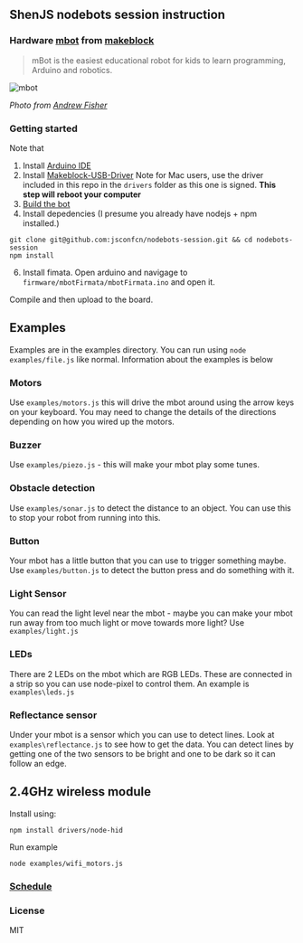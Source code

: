 ## ShenJS nodebots session instruction

### Hardware [mbot](http://mblock.cc/) from [makeblock](http://www.makeblock.cc/)

> mBot is the easiest educational robot for kids to learn programming, Arduino and robotics.

![mbot](https://cloud.githubusercontent.com/assets/1183541/7513052/80e6dfc0-f4f4-11e4-94b8-76d3ee166cd2.jpg)

*Photo from [Andrew Fisher](https://twitter.com/ajfisher)*

### Getting started

Note that

1. Install [Arduino IDE](http://arduino.cc)
2. Install [Makeblock-USB-Driver](https://github.com/Makeblock-official/Makeblock-USB-Driver) Note for Mac users, use the driver included in this repo in the `drivers` folder as this one is signed.  **This step will reboot your computer**
4. [Build the bot](http://www.instructables.com/id/How-to-make-a-mBot-with-Makeblock/)
5. Install depedencies (I presume you already have nodejs + npm installed.)

```
git clone git@github.com:jsconfcn/nodebots-session.git && cd nodebots-session
npm install
```

6. Install fimata. Open arduino and navigage to `firmware/mbotFirmata/mbotFirmata.ino` and open it.

Compile and then upload to the board.

## Examples

Examples are in the examples directory. You can run using `node examples/file.js` like
normal. Information about the examples is below

### Motors

Use `examples/motors.js` this will drive the mbot around using the arrow keys on
your keyboard. You may need to change the details of the directions depending on
how you wired up the motors.

### Buzzer

Use `examples/piezo.js` - this will make your mbot play some tunes.

### Obstacle detection

Use `examples/sonar.js` to detect the distance to an object. You can use this to
stop your robot from running into this.

### Button

Your mbot has a little button that you can use to trigger something maybe. Use
`examples/button.js` to detect the button press and do something with it.

### Light Sensor

You can read the light level near the mbot - maybe you can make your mbot
run away from too much light or move towards more light? Use `examples/light.js`

### LEDs

There are 2 LEDs on the mbot which are RGB LEDs. These are connected in a strip
so you can use node-pixel to control them. An example is `examples\leds.js`

### Reflectance sensor

Under your mbot is a sensor which you can use to detect lines. Look at
`examples\reflectance.js` to see how to get the data. You can detect lines by
getting one of the two sensors to be bright and one to be dark so it can follow
an edge.

## 2.4GHz wireless module

Install using:

```
npm install drivers/node-hid
```

Run example

```
node examples/wifi_motors.js
```

### [Schedule](https://github.com/jsconfcn/nodebots-session/blob/master/schedule.md)

### License
MIT
